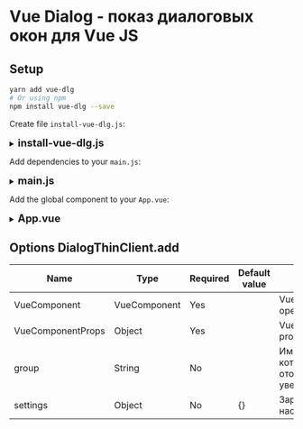 
# Vue Dialog - показ диалоговых окон для Vue JS

## Setup

```bash
yarn add vue-dlg
# Or using npm
npm install vue-dlg --save
```

Create file `install-vue-dlg.js`:
<details>
<summary><b style="font-size: 1.3em;">install-vue-dlg.js</b></summary>

```js
// Тонкий клиент
import DialogThinClient from '@vue-dlg/DialogThinClient';
// Темплейты модальных окон
import DialogBox        from "@vue-dlg/Template/DialogBox";
import DialogNotify     from "@vue-dlg/Template/DialogNotify";
// Установка плагина
import vueDlgPlugin from "@vue-dlg/plugin";
// настройки для плагина
import {addGroupSetting} from "@vue-dlg/DialogGroupSettings";

// задаем настройки для разных групп
addGroupSetting('modal', {
  maxDisplayItem: 1,
  overlay      : true,
});

addGroupSetting('notify', {
  maxDisplayItem: 3,
  overlay      : false,
});

// задаем стили для групп
import './style.scss'

// настраиваем список модальных окон
const dialogAction = {
  open: DialogThinClient, // function (VueComponent, VueComponentProps, groupName, setting)

  alert: (message) => {
    return DialogThinClient(
      DialogBox,
      { title: "Успешно", message: message, okLabel: 'Ok', theme: "success", },
      'modal'
    );
  },

  confirm(message, options = {}){
    return DialogThinClient(
      DialogBox,
      {
        title: "Подтвердите действие",
        message: message,
        okLabel: (options && options.okLabel) ? options.okLabel : 'Ok',
        cancelLabel: (options && options.cancelLabel) ? options.cancelLabel : 'Отмена',
      },
      'modal'
    );
  },

  notify: (title, message) => {
    return DialogThinClient(
      DialogNotify,
      { title: title, message: message },
      'notify'
    );
  }
};

// фасад для установки плагина (чтоб не перегружать основной main.js) 
export default {
  install: (app) => {
    vueDlgPlugin.install(app, {action: dialogAction})
  }
};
```
</details>

Add dependencies to your `main.js`:
<details>
<summary><b style="font-size: 1.3em;">main.js</b></summary>

```js
import { createApp } from 'vue';
// [ADD]
import vueDlgPlugin from './install-vue-dlg.js'
// ...

let app = createApp(App)
// [ADD]
app.use(vueDlgPlugin);
// ...
app.use(router);
app.mount('#app');

```

</details>


Add the global component to your `App.vue`:

<details>
<summary><b style="font-size: 1.3em;">App.vue</b></summary>

```vue
<template>
  <DialogCore />
  <!-- -->
  <router-view />
</template>

<script>
import DialogCore from "@vue-dlg/DialogCore";

export default {
  component: {
    DialogCore,
    // ...
  }
  // ...
}
</script>
```

</details>



## Options DialogThinClient.add

| Name              | Type               | Required | Default value | Info                                  |
| ----------------- | ------------------ | -------- | ------------- | ------------------------------------- |
| VueComponent      | VueComponent       | Yes      |               | Vue component that opens in a modal   |
| VueComponentProps | Object             | Yes      |               | Vue component props data              |
| group             | String             | No       |               | Имя группы в которой будет отображаться уведомление |
| settings          | Object             | No       | {}            | Зарезервированные настройки           |

